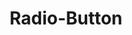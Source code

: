 ---
tags: 
    - lyne_de
    - lyne_components_de
    - page
key: radio-button-folder-lyne_de
title: Radio-Button
parent: components-lyne_de
keywords: radiobutton, radio, radio-button, radio-button-group, group
order: 320
permalink: false
---